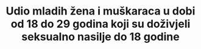 ---
indicator_name: >-
  Udio mladih žena i muškaraca u dobi od 18 do 29 godina koji su doživjeli seksualno nasilje do 18 godine
target: >-
  Zaustaviti zlostavljanje, iskorištavanje, trgovinu, mučenje i druge oblike nasilja protiv djece.
source_title: null
source_notes: null
published: true  
indicator_definition: >-
  Ovaj pokazatelj odnosi se na udio mladih žena i muškaraca u dobi od 18 do 29 godina koji su prijavili da su doživjeli seksualno nasilje do 18 godine. Računa se dijeljenjem broja mladih žena i muškaraca u dobi od 18 do 24 godine koji su prijavili da su dož
title: >-
  Udio mladih žena i muškaraca u dobi od 18 do 29 godina koji su doživjeli seksualno nasilje do 18 godine
permalink: /16-2-3/
sdg_goal: 16
layout: indicator
indicator: 16.2.3
indicator_variable: null
graph: null
graph_type_description: BJS  sample  too  small;  methodological  work  is  needed
graph_status_notes: unk
variable_description: null
variable_notes: null
un_designated_tier: '2'
un_custodial_agency: 'UNICEF  (Partnering  Agencies:UNSD,  UNODC)'
target_id: '16.2'
has_metadata: true
rationale_interpretation: >-
  Iako je prepoznato da ovaj pokazatelj obuhvaća samo jedan od najtežih oblika nasilja nad djecom, a da ne uključuje sve njegove oblike, može se smatrati zamjenskim pokazateljem koji odražava ključni aspekt promjene koje želimo promatrati kako bismo ostvarili cilj uklanjanja nasilja nad djecom.  Pravo djece na zaštitu od svih oblika nasilja sadržano je u Konvenciji o pravima djeteta i opcionalnim protokolima na Konvenciju. Seksualno nasilje kako je definirano u Općem komentaru br. 13  na Konvenciju o pravima djeteta, dostupno ovdje: http://www2.ohchr.org/english/bodies/crc/docs/CRC.C.GC.13_en.pdf
goal_meta_link: 'http://unstats.un.org/sdgs/files/metadata-compilation/Metadata-Goal-16.pdf'
goal_meta_link_page: 13
---